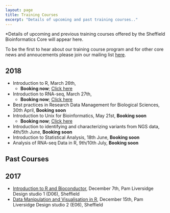 ```yaml
---
layout: page
title: Training Courses
excerpt: "Details of upcoming and past training courses.."
---
```


*Details of upcoming and previous training courses offered by the Sheffield Bioinformatics Core will appear here. 

To be the first to hear about our training course program and for other core news and annoucements please join our mailing list [here](https://groups.google.com/a/sheffield.ac.uk/forum/#!forum/bioinformatics-core-news/join). 

## 2018


- Introduction to R, March 26th, 
  + **Booking now**; [Click here](https://onlineshop.shef.ac.uk/conferences-events/faculty-of-medicine-dentistry-and-health/neuroscience/introduction-to-r )
- Introduction to RNA-seq, March 27th, 
  + **Booking now**; [Click here](https://onlineshop.shef.ac.uk/conferences-events/faculty-of-medicine-dentistry-and-health/neuroscience/introduction-to-rnaseq)
- Best practices in Research Data Management for Biological Sciences, 30th April, **Booking soon**
- Introduction to Unix for Bioinformatics, May 21st, **Booking soon**
  + **Booking now**; [Click here](https://onlineshop.shef.ac.uk/conferences-events/faculty-of-medicine-dentistry-and-health/neuroscience/introduction-to-unix-for-bioinformatics)
- Introduction to identifying and characterizing variants from NGS data, 4th/5th June, **Booking soon**
- Introduction to Statistical Analysis, 18th June, **Booking soon**
- Analysis of RNA-seq Data in R, 9th/10th July, **Booking soon**

## Past Courses
## 2017

- [Introduction to R and Bioconductor](r-introduction-2017-12-07), December 7th, Pam Liversidge Design studio 1 (D06), Sheffield
- [Data Manipulation and Visualisation in R](r-tidyverse-2017-12-15), December 15th, Pam Liversidge Design studio 2 (E06), Sheffield


